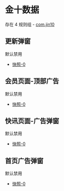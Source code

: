 # 金十数据

存在 4 规则组 - [com.jin10](/src/apps/com.jin10.ts)

## 更新弹窗

默认禁用

- [快照-0](https://i.gkd.li/import/12706043)

## 会员页面-顶部广告

默认禁用

- [快照-0](https://i.gkd.li/import/12706051)

## 快讯页面-广告弹窗

默认禁用

- [快照-0](https://i.gkd.li/import/12706047)

## 首页广告弹窗

默认禁用

- [快照-0](https://i.gkd.li/import/12706045)
